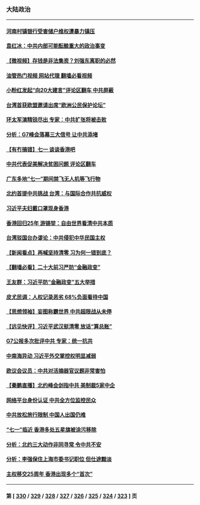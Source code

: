 ### 大陆政治
---
#### [河南村镇银行受害储户维权遭暴力镇压](../../pages/ncid277/n13770841.md?07010045) 
#### [袁红冰：中共内部可能酝酿重大的政治事变](../../pages/ncid277/n13770821.md?07010045) 
#### [【微视频】存钱是非法集资？刘强东离职的必然](../../pages/ncid277/n13770822.md?07010045) 
#### [油管热门视频 网站代理 翻墙必看视频](http://209.222.30.114:81/youtube.html?07010045)
#### [小粉红发起“向20大建言”评论区翻车 中共屏蔽](../../pages/ncid277/n13770518.md?07010045) 
#### [台湾首获欧盟邀请出席“欧洲公民保护论坛”](../../pages/ncid277/n13770783.md?07010045) 
#### [环太军演精锐尽出 专家︰中共扩张将被击败](../../pages/ncid277/n13770768.md?07010045) 
#### [分析：G7峰会落幕三大信号 让中共添堵](../../pages/ncid277/n13770331.md?07010045) 
#### [【有冇搞错】七一 谈谈香港吧](../../pages/ncid277/n13770515.md?07010045) 
#### [中共代表促美解决贫困问题 评论区翻车](../../pages/ncid277/n13770656.md?07010045) 
#### [广东多地“七一”期间禁飞无人机等飞行物](../../pages/ncid277/n13770598.md?07010045) 
#### [北约首提中共挑战 台湾：与国际合作共抗威权](../../pages/ncid277/n13770572.md?07010045) 
#### [习近平夫妇戴口罩现身香港](../../pages/ncid277/n13770552.md?07010045) 
#### [香港回归25年 游锡堃：自由世界看清中共本质](../../pages/ncid277/n13770524.md?07010045) 
#### [台湾驳国台办谬论：中共侵犯中华民国主权](../../pages/ncid277/n13770431.md?07010045) 
#### [【新闻看点】再喊坚持清零 习为何一错到底？](../../pages/ncid277/n13770166.md?07010045) 
#### [【翻墙必看】二十大前习严防“金融政变”](../../pages/ncid277/n13770337.md?07010045) 
#### [王友群：习近平防“金融政变”五大举措](../../pages/ncid277/n13770232.md?07010045) 
#### [皮尤民调：人权记录恶劣 68%负面看待中国](../../pages/ncid277/n13770177.md?07010045) 
#### [【思想领袖】妄图称霸世界 中共超限战从未停](../../pages/ncid277/n13745142.md?07010045) 
#### [【远见快评】习近平武汉挺清零 放话“算总账”](../../pages/ncid277/n13770247.md?07010045) 
#### [G7公报多次批评中共 专家：统一抗共](../../pages/ncid277/n13770257.md?07010045) 
#### [中南海异动 习近平外交掌控权明显减弱](../../pages/ncid277/n13770270.md?07010045) 
#### [欧议会议员：中共对活摘器官议题非常害怕](../../pages/ncid277/n13770228.md?07010045) 
#### [【秦鹏直播】北约峰会剑指中共 美制裁5家中企](../../pages/ncid277/n13770243.md?07010045) 
#### [网络平台身份认证 中共全方位监控民众](../../pages/ncid277/n13770238.md?07010045) 
#### [中共放松旅行限制 中国人出国仍难](../../pages/ncid277/n13770135.md?07010045) 
#### [“七一”临近 香港多处五星旗被涂污移除](../../pages/ncid277/n13770211.md?07010045) 
#### [分析：北约三大动作非同寻常 令中共不安](../../pages/ncid277/n13770139.md?07010045) 
#### [分析：李强保住上海市委书记职位 但仕途黯淡](../../pages/ncid277/n13770157.md?07010045) 
#### [主权移交25周年 香港出现多个“首次”](../../pages/ncid277/n13770117.md?07010045) 

---
#### 第 [ [330](./330.md?07010045) / [329](./329.md?07010045) / [328](./328.md?07010045) / [327](./327.md?07010045) / [326](./326.md?07010045) / [325](./325.md?07010045) / [324](./324.md?07010045) / [323](./323.md?07010045) ] 页
